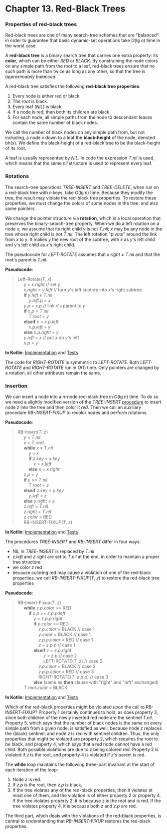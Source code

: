 Chapter 13. Red-Black Trees
===========================

### Properties of red-black trees

Red-black trees are one of many search-tree schemes that are "balanced" in order to guarantee that basic dynamic-set operations take _O_(lg _n_) time in the worst case.

A **red-black tree** is a binary search tree that carries one extra property: its **color**, which can be either _RED_ or _BLACK_.
By constraining the node colors on any simple path from the root to a leaf, red-black trees ensure that no such path is more than twice as long as any other, so that the tree is _approximately balanced_.

A red-black tree satisfies the following **red-black tree properties**:

1. Every node is either red or black.
2. The root is black.
3. Every leaf (_NIL_) is black.
4. If a node is red, then both its children are black.
5. For each node, all simple paths from the node to descendant leaves contain the same number of black nodes.

We call the number of black nodes on any simple path from, but not including, a node _x_ down to a leaf the **black-height** of the node, denoted bh(_x_). 
We define the black-height of a red-black tree to be the black-height of its root.

A leaf is usually represented by _NIL_. 
In code the expression _T_._nil_ is used, which means that the same _nil_ structure is used to represent every leaf.

### Rotations

The search-tree operations _TREE-INSERT_ and _TREE-DELETE_, when run on a red-black tree with _n_ keys, take _O_(lg _n_) time.
Because they modify the tree, the result may violate the red-black tree properties.
To restore these properties, we must change the colors of some nodes in the tree, and also some pointers.

We change the pointer structure via **rotation**, which is a local operation that preserves the binary-search-tree property.
When we do a left rotation on a node _x_, we assume that its right child _y_ is not _T_._nil_; _x_ may be any node in the tree whose right child is not _T_._nil_. 
The left rotation "pivots" around the link from _x_ to _y_. 
It makes _y_ the new root of the subtree, with _x_ as _y_'s left child and _y_'s left child as _x_'s right child.

The pseudocode for _LEFT-ROTATE_ assumes that _x_._right_ ≠ _T_._nil_ and that the root's parent is _T_._nil_.

**Pseudocode**:
>Left-Rotate(_T_, _x_)  
&nbsp;&nbsp;&nbsp;&nbsp;    _y_ = _x_._right_           // set _y_  
&nbsp;&nbsp;&nbsp;&nbsp;    _x_._right_ = _y_._left_    // turn _y_'s left subtree into _x_'s right subtree  
&nbsp;&nbsp;&nbsp;&nbsp;    **if** _y_._left_ ≠ _T_._nil_  
&nbsp;&nbsp;&nbsp;&nbsp;&nbsp;&nbsp;&nbsp;&nbsp;         _y_._left_._p_ = _x_  
&nbsp;&nbsp;&nbsp;&nbsp;    _y_._p_ = _x_._p_           // link _x_'s parent to _y_  
&nbsp;&nbsp;&nbsp;&nbsp;    **if** _x_._p_ = _T_._nil_  
&nbsp;&nbsp;&nbsp;&nbsp;&nbsp;&nbsp;&nbsp;&nbsp;         _T_._root_ = _y_  
&nbsp;&nbsp;&nbsp;&nbsp;    **elseif** _x_ = _x_._p_._left_  
&nbsp;&nbsp;&nbsp;&nbsp;&nbsp;&nbsp;&nbsp;&nbsp;         _x_._p_._left_ = _y_  
&nbsp;&nbsp;&nbsp;&nbsp;    **else** _x_._p_._right_ = _y_  
&nbsp;&nbsp;&nbsp;&nbsp;    _y_._left_ = _x_            // put _x_ on _y_'s left  
&nbsp;&nbsp;&nbsp;&nbsp;    _x_._p_ = _y_  

**In Kotlin**: [Implementation](../src/main/kotlin/chapter13/RedBlackTree.kt) and [Tests](../src/test/kotlin/chapter13/RedBlackTreeTest.kt)

The code for _RIGHT-ROTATE_ is symmetric to _LEFT-ROTATE_.
Both _LEFT-ROTATE_ and _RIGHT-ROTATE_ run in _O_(1) time.
Only pointers are changed by a rotation, all other attributes remain the same.

### Insertion

We can insert a node into a _n_-node red-black tree in _O_(lg _n_) time.
To do so we need a slightly modified version of the _TREE-INSERT_ [procedure](3.12.md) to insert node _z_ into the tree and then color it _red_.
Then we call an auxiliary procedure _RB-INSERT-FIXUP_ to recolor nodes and perform rotations.

**Pseudocode**:
>RB-Insert(_T_, _z_)  
&nbsp;&nbsp;&nbsp;&nbsp;    _y_ = _T_._nil_  
&nbsp;&nbsp;&nbsp;&nbsp;    _x_ = _T_._root_  
&nbsp;&nbsp;&nbsp;&nbsp;    **while** _x_ ≠ _T_._nil_  
&nbsp;&nbsp;&nbsp;&nbsp;&nbsp;&nbsp;&nbsp;&nbsp;        _y_ = _x_  
&nbsp;&nbsp;&nbsp;&nbsp;&nbsp;&nbsp;&nbsp;&nbsp;        **if** _z_._key_ < _x_._key_  
&nbsp;&nbsp;&nbsp;&nbsp;&nbsp;&nbsp;&nbsp;&nbsp;&nbsp;&nbsp;&nbsp;&nbsp;            _x_ = _x_._left_  
&nbsp;&nbsp;&nbsp;&nbsp;&nbsp;&nbsp;&nbsp;&nbsp;        **else** _x_ = _x_._right_  
&nbsp;&nbsp;&nbsp;&nbsp;    _z_._p_ = _y_  
&nbsp;&nbsp;&nbsp;&nbsp;    **if** _y_ == _T_._nil_  
&nbsp;&nbsp;&nbsp;&nbsp;&nbsp;&nbsp;&nbsp;&nbsp;        _T_._root_ = _z_  
&nbsp;&nbsp;&nbsp;&nbsp;    **elseif** _z_._key_ < _y_._key_  
&nbsp;&nbsp;&nbsp;&nbsp;&nbsp;&nbsp;&nbsp;&nbsp;        _y_._left_ = _z_  
&nbsp;&nbsp;&nbsp;&nbsp;    **else** _y_._right_ = _z_  
&nbsp;&nbsp;&nbsp;&nbsp;    _z_._left_ = _T_._nil_  
&nbsp;&nbsp;&nbsp;&nbsp;    _z_._right_ = _T_._nil_  
&nbsp;&nbsp;&nbsp;&nbsp;    _z_._color_ = RED  
&nbsp;&nbsp;&nbsp;&nbsp;    RB-INSERT-FIXUP(_T_, _z_)  

**In Kotlin**: [Implementation](../src/main/kotlin/chapter13/RedBlackTree.kt) and [Tests](../src/test/kotlin/chapter13/RedBlackTreeTest.kt)

The procedures _TREE-INSERT_ and _RB-INSERT_ differ in four ways:
* NIL in _TREE-INSERT_ is replaced by _T_._nil_
* _z_._left_ and _z_._right_ are set to _T_._nil_ at the end, in order to maintain a proper tree structure
* we color _z_ red
* because coloring red may cause a violation of one of the red-black properties, we call _RB-INSERT-FIXUP_(_T_, _z_) to restore the red-black tree properties

**Pseudocode**:
>RB-Insert-Fixup(_T_, _z_)  
&nbsp;&nbsp;&nbsp;&nbsp;    **while** _z_._p_._color_ == RED  
&nbsp;&nbsp;&nbsp;&nbsp;&nbsp;&nbsp;&nbsp;&nbsp;        **if** _z_._p_ == _z_._p_._p_._left_  
&nbsp;&nbsp;&nbsp;&nbsp;&nbsp;&nbsp;&nbsp;&nbsp;&nbsp;&nbsp;&nbsp;&nbsp;            _y_ = _z_._p_._p_._right_  
&nbsp;&nbsp;&nbsp;&nbsp;&nbsp;&nbsp;&nbsp;&nbsp;&nbsp;&nbsp;&nbsp;&nbsp;            **if** _y_._color_ == RED  
&nbsp;&nbsp;&nbsp;&nbsp;&nbsp;&nbsp;&nbsp;&nbsp;&nbsp;&nbsp;&nbsp;&nbsp;&nbsp;&nbsp;&nbsp;&nbsp;                _z_._p_._color_ = BLACK // case 1  
&nbsp;&nbsp;&nbsp;&nbsp;&nbsp;&nbsp;&nbsp;&nbsp;&nbsp;&nbsp;&nbsp;&nbsp;&nbsp;&nbsp;&nbsp;&nbsp;                _y_._color_ = BLACK // case 1  
&nbsp;&nbsp;&nbsp;&nbsp;&nbsp;&nbsp;&nbsp;&nbsp;&nbsp;&nbsp;&nbsp;&nbsp;&nbsp;&nbsp;&nbsp;&nbsp;                _z_._p_._p_._color_ = RED // case 1  
&nbsp;&nbsp;&nbsp;&nbsp;&nbsp;&nbsp;&nbsp;&nbsp;&nbsp;&nbsp;&nbsp;&nbsp;&nbsp;&nbsp;&nbsp;&nbsp;                _z_ = _z_._p_._p_ // case 1  
&nbsp;&nbsp;&nbsp;&nbsp;&nbsp;&nbsp;&nbsp;&nbsp;&nbsp;&nbsp;&nbsp;&nbsp;            **elseif** _z_ = _z_._p_._right_  
&nbsp;&nbsp;&nbsp;&nbsp;&nbsp;&nbsp;&nbsp;&nbsp;&nbsp;&nbsp;&nbsp;&nbsp;&nbsp;&nbsp;&nbsp;&nbsp;&nbsp;&nbsp;&nbsp;&nbsp;                    _z_ = _z_._p_ // case 2  
&nbsp;&nbsp;&nbsp;&nbsp;&nbsp;&nbsp;&nbsp;&nbsp;&nbsp;&nbsp;&nbsp;&nbsp;&nbsp;&nbsp;&nbsp;&nbsp;&nbsp;&nbsp;&nbsp;&nbsp;                    LEFT-ROTATE(_T_, _z_) // case 2  
&nbsp;&nbsp;&nbsp;&nbsp;&nbsp;&nbsp;&nbsp;&nbsp;&nbsp;&nbsp;&nbsp;&nbsp;&nbsp;&nbsp;&nbsp;&nbsp;                _z_._p_._color_ = BLACK // case 3  
&nbsp;&nbsp;&nbsp;&nbsp;&nbsp;&nbsp;&nbsp;&nbsp;&nbsp;&nbsp;&nbsp;&nbsp;&nbsp;&nbsp;&nbsp;&nbsp;                _z_._p_._p_._color_ = RED // case 3  
&nbsp;&nbsp;&nbsp;&nbsp;&nbsp;&nbsp;&nbsp;&nbsp;&nbsp;&nbsp;&nbsp;&nbsp;&nbsp;&nbsp;&nbsp;&nbsp;                RIGHT-ROTATE(_T_, _z_._p_._p_) // case 3  
&nbsp;&nbsp;&nbsp;&nbsp;&nbsp;&nbsp;&nbsp;&nbsp;&nbsp;&nbsp;&nbsp;&nbsp;            **else** (same as **then** clause with "right" and "left" exchanged)  
&nbsp;&nbsp;&nbsp;&nbsp;    _T_._root_._color_ = BLACK  

**In Kotlin**: [Implementation](../src/main/kotlin/chapter13/RedBlackTree.kt) and [Tests](../src/test/kotlin/chapter13/RedBlackTreeTest.kt)

Which of the red-black properties might be violated upon the call to RB-INSERT-FIXUP? 
Property 1 certainly continues to hold, as does property 3, since both children of the newly inserted red node are the sentinel _T_._nil_. 
Property 5, which says that the number of black nodes is the same on every simple path from a given node, is satisfied as well, because node _z_ replaces the (black) sentinel, and node _z_ is red with sentinel children. 
Thus, the only properties that might be violated are property 2, which requires the root to be black, and property 4, which says that a red node cannot have a red child. 
Both possible violations are due to _z_ being colored red. 
Property 2 is violated if _z_ is the root, and property 4 is violated if _z_'s parent is red. 

The **while** loop maintains the following three-part invariant at the start of each iteration of the loop:

1. Node _z_ is red.
2. If _z_._p_ is the root, then _z_._p_ is black.
3. If the tree violates any of the red-black properties, then it violates at most one of them, and the violation is of either property 2 or property 4. If the tree violates property 2, it is because _z_ is the root and is red. If the tree violates property 4, it is because both _z_ and _z_._p_ are red.

The third part, which deals with the violations of the red-black properties, is central to understanding that _RB-INSERT-FIXUP_ restores the red-black properties.

